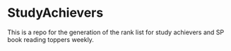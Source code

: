 # StudyAchievers
This is a repo for the generation of the rank list for study achievers and SP book reading toppers weekly.
